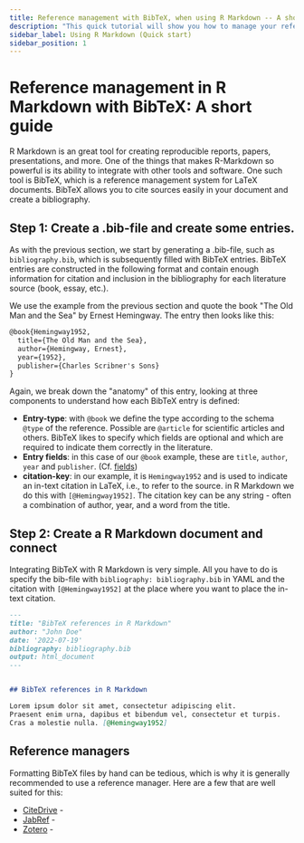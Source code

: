 ```yaml
---
title: Reference management with BibTeX, when using R Markdown -- A short guide
description: "This quick tutorial will show you how to manage your references using BibTeX. BibTeX is a reference management software that allows you to store and organize your references in a simple, easy-to-use format."
sidebar_label: Using R Markdown (Quick start)
sidebar_position: 1
---
```


# Reference management in R Markdown with BibTeX: A short guide

R Markdown is an great tool for creating reproducible reports, papers, presentations, and more. One of the things that makes R-Markdown so powerful is its ability to integrate with other tools and software. One such tool is BibTeX, which is a reference management system for LaTeX documents. BibTeX allows you to cite sources easily in your document and create a bibliography.



## Step 1: Create a .bib-file and create some entries.

As with the previous section, we start by generating a .bib-file, such as `bibliography.bib`, which is subsequently filled with BibTeX entries.
BibTeX entries are constructed in the following format and contain enough information for citation and inclusion in the bibliography for each literature source (book, essay, etc.).

We use the example from the previous section and quote the book "The Old Man and the Sea" by Ernest Hemingway. The entry then looks like this:

```latex
@book{Hemingway1952,
  title={The Old Man and the Sea},
  author={Hemingway, Ernest},
  year={1952},
  publisher={Charles Scribner's Sons}
}
```

Again, we break down the "anatomy" of this entry, looking at three components to understand how each BibTeX entry is defined:

* **Entry-type**: with `@book` we define the type according to the schema `@type` of the reference. Possible are `@article` for scientific articles and others. BibTeX likes to specify which fields are optional and which are required to indicate them correctly in the literature.
* **Entry fields**: in this case of our `@book` example, these are `title`, `author`, `year` and `publisher`. (Cf. [fields](./fields))
* **citation-key**: in our example, it is `Hemingway1952` and is used to indicate an in-text citation in LaTeX, i.e., to refer to the source. in R Markdown we do this with `[@Hemingway1952]`. The citation key can be any string - often a combination of author, year, and a word from the title.



## Step 2: Create a R Markdown document and connect

Integrating BibTeX with R Markdown is very simple. All you have to do is specify the bib-file with `bibliography: bibliography.bib` in YAML and the citation with `[@Hemingway1952]` at the place where you want to place the in-text citation.

```md
---
title: "BibTeX references in R Markdown"
author: "John Doe"
date: '2022-07-19'
bibliography: bibliography.bib
output: html_document
---


## BibTeX references in R Markdown

Lorem ipsum dolor sit amet, consectetur adipiscing elit.
Praesent enim urna, dapibus et bibendum vel, consectetur et turpis.
Cras a molestie nulla. [@Hemingway1952]


```


## Reference managers

Formatting BibTeX files by hand can be tedious, which is why it is generally recommended to use a reference manager. Here are a few that are well suited for this:

* [CiteDrive](https://www.citedrive.com/) -
* [JabRef](https://www.jabref.org/) -
* [Zotero](https://www.zotero.org/) -
